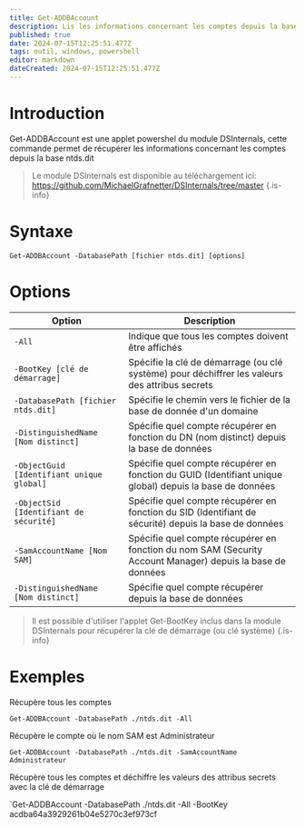 ```yaml
---
title: Get-ADDBAccount
description: Lis les informations concernant les comptes depuis la base ntds.dit
published: true
date: 2024-07-15T12:25:51.477Z
tags: outil, windows, powershell
editor: markdown
dateCreated: 2024-07-15T12:25:51.477Z
---
```


# Introduction

Get-ADDBAccount est une applet powershel du module DSInternals, cette commande permet de récupérer les informations concernant les comptes depuis la base ntds.dit

> Le module DSInternals est disponible au téléchargement ici: https://github.com/MichaelGrafnetter/DSInternals/tree/master
> {.is-info}

# Syntaxe

`Get-ADDBAccount -DatabasePath [fichier ntds.dit] [options]`

# Options

| Option                                    | Description                                                                                                |
| ----------------------------------------- | ---------------------------------------------------------------------------------------------------------- |
| `-All`                                    | Indique que tous les comptes doivent être affichés                                                         |
| `-BootKey [clé de démarrage]`             | Spécifie la clé de démarrage (ou clé système) pour déchiffrer les valeurs des attribus secrets             |
| `-DatabasePath [fichier ntds.dit]`        | Spécifie le chemin vers le fichier de la base de donnée d'un domaine                                       |
| `-DistinguishedName [Nom distinct]`       | Spécifie quel compte récupérer en fonction du DN (nom distinct) depuis la base de données                  |
| `-ObjectGuid [Identifiant unique global]` | Spécifie quel compte récupérer en fonction du GUID (Identifiant unique global) depuis la base de données   |
| `-ObjectSid [Identifiant de sécurité]`    | Spécifie quel compte récupérer en fonction du SID (Identifiant de sécurité) depuis la base de données      |
| `-SamAccountName [Nom SAM]`               | Spécifie quel compte récupérer en fonction du nom SAM (Security Account Manager) depuis la base de données |
| `-DistinguishedName [Nom distinct]`       | Spécifie quel compte récupérer depuis la base de données                                                   |

> Il est possible d'utiliser l'applet Get-BootKey inclus dans la module DSInternals pour récupérer la clé de démarrage (ou clé système)
> {.is-info}

# Exemples

Récupère tous les comptes

`Get-ADDBAccount -DatabasePath ./ntds.dit -All`

Récupère le compte où le nom SAM est Administrateur

`Get-ADDBAccount -DatabasePath ./ntds.dit -SamAccountName Administrateur`

Récupère tous les comptes et déchiffre les valeurs des attribus secrets avec la clé de démarrage

`Get-ADDBAccount -DatabasePath ./ntds.dit -All -BootKey acdba64a3929261b04e5270c3ef973cf
